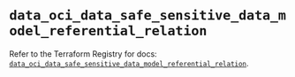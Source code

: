 # `data_oci_data_safe_sensitive_data_model_referential_relation`

Refer to the Terraform Registry for docs: [`data_oci_data_safe_sensitive_data_model_referential_relation`](https://registry.terraform.io/providers/oracle/oci/7.19.0/docs/data-sources/data_safe_sensitive_data_model_referential_relation).
